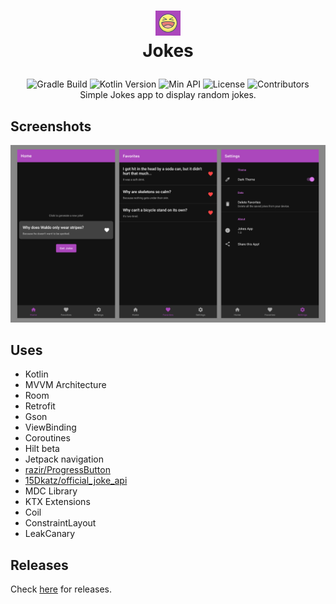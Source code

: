 # <p align="center"><img src="./assets/logo.png" width="40"/><br>Jokes</p>
<p align="center">
    <img src="https://github.com/Sharkaboi/Jokes/workflows/Gradle%20Build/badge.svg" alt="Gradle Build">
    <img src="https://img.shields.io/badge/Kotlin-1.4.31-blue" alt="Kotlin Version">
    <img src="https://img.shields.io/badge/Min%20API-23-green" alt="Min API">
    <img src="https://img.shields.io/badge/License-MIT-orange" alt="License">
    <img src="https://img.shields.io/github/contributors/sharkaboi/jokes" alt="Contributors"><br>
    Simple Jokes app to display random jokes.
</p>

## Screenshots
![](./assets/showcase.png)

## Uses
* Kotlin
* MVVM Architecture
* Room
* Retrofit
* Gson
* ViewBinding
* Coroutines
* Hilt beta
* Jetpack navigation
* [razir/ProgressButton](https://github.com/razir/ProgressButton)
* [15Dkatz/official_joke_api](https://github.com/15Dkatz/official_joke_api)
* MDC Library
* KTX Extensions
* Coil
* ConstraintLayout
* LeakCanary

## Releases

Check [here](https://github.com/Sharkaboi/Jokes/releases) for releases.